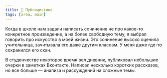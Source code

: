 ```yaml
---
title: 📗 Публицистика
tags: [area, main]
---
```


Когда в школе нам задали написать сочинение не про какое-то конкретное произведение, а на более свободную тему, я выбрал говорить про искусство в моей жизни. Это сочинение высоко оценила учительница, зачитывала его даже другим классам. У меня даже где-то сохранился его скан. 

В студенчестве некоторое время вел дневник, публиковал небольшие очерки в заметках Вконтакте. Написал несколько коротких рассказов, но все больше — анализа и рассуждений на сложные темы.

<my-areas :areas="$site.customData.areas.writing" />
